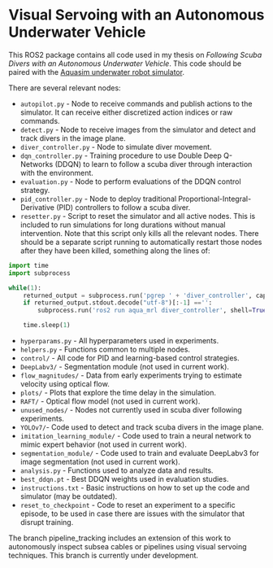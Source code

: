 # Visual Servoing with an Autonomous Underwater Vehicle

This ROS2 package contains all code used in my thesis on *Following Scuba Divers with an Autonomous Underwater Vehicle*. This code should be paired with the [Aquasim underwater robot simulator](https://www.independentrobotics.com/robot-simulator).

There are several relevant nodes:

- `autopilot.py` - Node to receive commands and publish actions to the simulator. It can receive either discretized action indices or raw commands.
- `detect.py` - Node to receive images from the simulator and detect and track divers in the image plane.
- `diver_controller.py` - Node to simulate diver movement.
- `dqn_controller.py` - Training procedure to use Double Deep Q-Networks (DDQN) to learn to follow a scuba diver through interaction with the environment.
- `evaluation.py` - Node to perform evaluations of the DDQN control strategy.
- `pid_controller.py` - Node to deploy traditional Proportional-Integral-Derivative (PID) controllers to follow a scuba diver.
- `resetter.py` - Script to reset the simulator and all active nodes. This is included to run simulations for long durations without manual intervention. Note that this script only kills all the relevant nodes. There should be a separate script running to automatically restart those nodes after they have been killed, something along the lines of:

```python
import time
import subprocess

while(1):
    returned_output = subprocess.run('pgrep ' + 'diver_controller', capture_output=True, shell=True)
    if returned_output.stdout.decode("utf-8")[:-1] =='':
        subprocess.run('ros2 run aqua_mrl diver_controller', shell=True)

    time.sleep(1)
```

- `hyperparams.py` - All hyperparameters used in experiments.
- `helpers.py` - Functions common to multiple nodes.
- `control/` - All code for PID and learning-based control strategies.
- `DeepLabv3/` - Segmentation module (not used in current work).
- `flow_magnitudes/` - Data from early experiments trying to estimate velocity using optical flow.
- `plots/` - Plots that explore the time delay in the simulation.
- `RAFT/` - Optical flow model (not used in current work).
- `unused_nodes/` - Nodes not currently used in scuba diver following experiments.
- `YOLOv7/`- Code used to detect and track scuba divers in the image plane.
- `imitation_learning_module/` - Code used to train a neural network to mimic expert behavior (not used in current work).
- `segmentation_module/` - Code used to train and evaluate DeepLabv3 for image segmentation (not used in current work).
- `analysis.py` - Functions used to analyze data and results.
- `best_ddqn.pt` - Best DDQN weights used in evaluation studies.
- `instructions.txt` - Basic instructions on how to set up the code and simulator (may be outdated).
- `reset_to_checkpoint` - Code to reset an experiment to a specific episode, to be used in case there are issues with the simulator that disrupt training.


The branch pipeline_tracking includes an extension of this work to autonomously inspect subsea cables or pipelines using visual servoing techniques. This branch is currently under development. 
